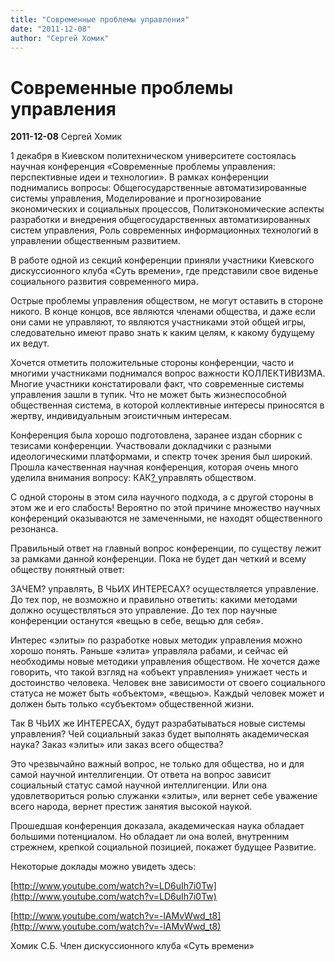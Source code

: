 ```yaml
---
title: "Современные проблемы управления"
date: "2011-12-08"
author: "Сергей Хомик"
---
```


# Современные проблемы управления

**2011-12-08** Сергей Хомик

1 декабря в Киевском политехническом университете состоялась научная конференция «Современные проблемы управления: перспективные идеи и технологии». В рамках конференции поднимались вопросы: Общегосударственные автоматизированные системы управления, Моделирование и прогнозирование экономических и социальных процессов, Политэкономические аспекты разработки и внедрения общегосударственных автоматизированных систем управления, Роль современных информационных технологий в управлении общественным развитием.

В работе одной из секций конференции приняли участники Киевского дискуссионного клуба «Суть времени», где представили свое виденье социального развития современного мира.

Острые проблемы управления обществом, не могут оставить в стороне никого. В конце концов, все являются членами общества, и даже если они сами не управляют, то являются участниками этой общей игры, следовательно имеют право знать к каким целям, к какому будущему их ведут.

Хочется отметить положительные стороны конференции, часто и многими участниками поднимался вопрос важности КОЛЛЕКТИВИЗМА. Многие участники констатировали факт, что современные системы управления зашли в тупик. Что не может быть жизнеспособной общественная система, в которой коллективные интересы приносятся в жертву, индивидуальным эгоистичным интересам.

Конференция была хорошо подготовлена, заранее издан сборник с тезисами конференции. Участвовали докладчики с разными идеологическими платформами, и спектр точек зрения был широкий. Прошла качественная научная конференция, которая очень много уделила внимания вопросу: КАК[? ](/undefined)управлять обществом.

С одной стороны в этом сила научного подхода, а с другой стороны в этом же и его слабость! Вероятно по этой причине множество научных конференций оказываются не замеченными, не находят общественного резонанса.

Правильный ответ на главный вопрос конференции, по существу лежит за рамками данной конференции. Пока не будет дан четкий и всему обществу понятный ответ: 

ЗАЧЕМ? управлять, В ЧЬИХ ИНТЕРЕСАХ? осуществляется управление. До тех пор, не возможно и правильно ответить: какими методами должно осуществляться это управление. До тех пор научные конференции останутся «вещью в себе, вещью для себя».

Интерес «элиты» по разработке новых методик управления можно хорошо понять. Раньше «элита» управляла рабами, и сейчас ей необходимы новые методики управления обществом. Не хочется даже говорить, что такой взгляд на «объект управления» унижает честь и достоинство человека. Человек вне зависимости от своего социального статуса не может быть «объектом», «вещью». Каждый человек может и должен быть только «субъектом» общественной жизни.

Так В ЧЬИХ же ИНТЕРЕСАХ, будут разрабатываться новые системы управления? Чей социальный заказ будет выполнять академическая наука? Заказ «элиты» или заказ всего общества?

Это чрезвычайно важный вопрос, не только для общества, но и для самой научной интеллигенции. От ответа на вопрос зависит социальный статус самой научной интеллигенции. Или она удовлетвориться ролью служанки «элиты», или вернет себе уважение всего народа, вернет престиж занятия высокой наукой.

Прошедшая конференция доказала, академическая наука обладает большими потенциалом. Но обладает ли она волей, внутренним стрежнем, крепкой социальной позицией, покажет будущее Развитие.

Некоторые доклады можно увидеть здесь:

[http://www.youtube.com/watch?v=LD6uIh7i0Tw](http://www.youtube.com/watch?v=LD6uIh7i0Tw)

[http://www.youtube.com/watch?v=-lAMvWwd_t8](http://www.youtube.com/watch?v=-lAMvWwd_t8)

Хомик С.Б. Член дискуссионного клуба «Суть времени»